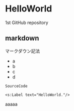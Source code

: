 # HelloWorld
1st GitHub repository

## markdown
マークダウン記法

 + a
 + b
 + c
 + d

```
SourceCode

<s:Label text="HelloWorld."/>
```
aaaaa